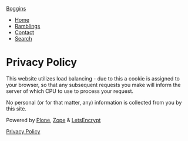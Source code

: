 [Boggins](https://boggins.org/)

* [Home](https://boggins.org/)
* [Ramblings](https://boggins.org/ramblings "Various ramblings and how-tos")
* [Contact](https://boggins.org/contact)
* [Search](https://boggins.org/@@search)

Privacy Policy
==============

This website utilizes load balancing - due to this a cookie is assigned to your browser, so that any subsequent requests you make will inform the server of which CPU to use to process your request.

No personal (or for that matter, any) information is collected from you by this site.

Powered by [Plone](http://plone.org/ "Plone: The Ultimate Enterprise CMS"), [Zope](http://zope.org/ "The open source web application server written in Python") & [LetsEncrypt](https://letsencrypt.org/ "Let's Encrypt is a new Certificate Authority: It's free, automated, and open.")

[Privacy Policy](https://boggins.org/privacy-policy)